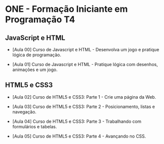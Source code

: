 # ONE - Formação Iniciante em Programação T4

## JavaScript e HTML

- [Aula 00] Curso de Javascript e HTML - Desenvolva um jogo e pratique lógica de programação.

- [Aula 01] Curso de Javascript e HTML - Pratique lógica com desenhos, animações e um jogo.

## HTML5 e CSS3

- [Aula 02] Curso de HTML5 e CSS3: Parte 1 - Crie uma página da Web.

- [Aula 03] Curso de HTML5 e CSS3: Parte 2 - Posicionamento, listas e navegação.

- [Aula 04] Curso de HTML5 e CSS3: Parte 3 - Trabalhando com formulários e tabelas.

- [Aula 05] Curso de HTML5 e CSS3: Parte 4 - Avançando no CSS.
